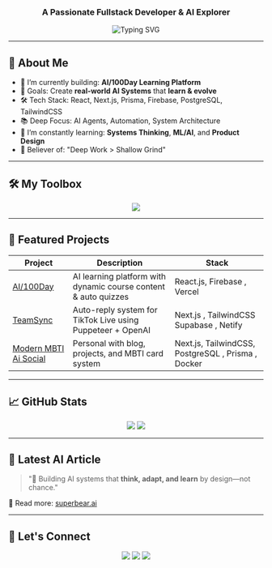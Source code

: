<h3 align="center">A Passionate Fullstack Developer & AI Explorer</h3>

<p align="center">
  <img src="https://readme-typing-svg.demolab.com?font=Fira+Code&size=24&duration=3000&pause=1000&color=00BFFF&center=true&vCenter=true&multiline=true&width=600&lines=Building+Real+Systems+with+Purpose;AI+Automation+%7C+Self-learning+Apps+%7C+Web+Innovation" alt="Typing SVG" />
</p>

---

## 🧠 About Me

- 🔭 I’m currently building: **AI/100Day Learning Platform**
- 🚀 Goals: Create **real-world AI Systems** that **learn & evolve**
- 🛠 Tech Stack: React, Next.js, Prisma, Firebase, PostgreSQL, TailwindCSS
- 📚 Deep Focus: AI Agents, Automation, System Architecture
- 🌱 I’m constantly learning: **Systems Thinking**, **ML/AI**, and **Product Design**
- 🧠 Believer of: "Deep Work > Shallow Grind"

---

## 🛠️ My Toolbox

<p align="center">
  <img src="https://skillicons.dev/icons?i=ts,nextjs,react,tailwind,prisma,postgres,firebase,supabase,nodejs,vercel,git,docker" />
</p>

---

## 📌 Featured Projects

| Project | Description | Stack |
|--------|-------------|-------|
| [AI/100Day](https://github.com/timektt/Port_to_Me) | AI learning platform with dynamic course content & auto quizzes | React.js, Firebase , Vercel|
| [TeamSync](https://github.com/timektt/TeamSync) | Auto-reply system for TikTok Live using Puppeteer + OpenAI |Next.js , TailwindCSS Supabase , Netify |
| [Modern MBTI Ai Social](https://github.com/timektt/MBTI_PROJECT) | Personal  with blog, projects, and MBTI card system | Next.js, TailwindCSS, PostgreSQL , Prisma , Docker|

---

## 📈 GitHub Stats

<p align="center">
  <img src="https://github-readme-stats.vercel.app/api?username=time-dev&show_icons=true&theme=tokyonight&hide_border=true&count_private=true" />
  <img src="https://github-readme-streak-stats.herokuapp.com/?user=time-dev&theme=tokyonight&hide_border=true" />
</p>

---

## 🧠 Latest AI Article

> "🚀 Building AI systems that **think, adapt, and learn** by design—not chance."

🔗 Read more: [superbear.ai](https://superbear.ai)

---

## 🤝 Let's Connect

<p align="center">
  <a href="https://www.linkedin.com/in/time-dev/"><img src="https://img.shields.io/badge/LinkedIn-%230077B5.svg?&style=for-the-badge&logo=linkedin&logoColor=white" /></a>
  <a href="mailto:time@example.com"><img src="https://img.shields.io/badge/Email-D14836?style=for-the-badge&logo=gmail&logoColor=white"/></a>
  <a href="https://time-dev.vercel.app"><img src="https://img.shields.io/badge/Portfolio-%23000000.svg?style=for-the-badge&logo=firefox&logoColor=white"/></a>
</p>
